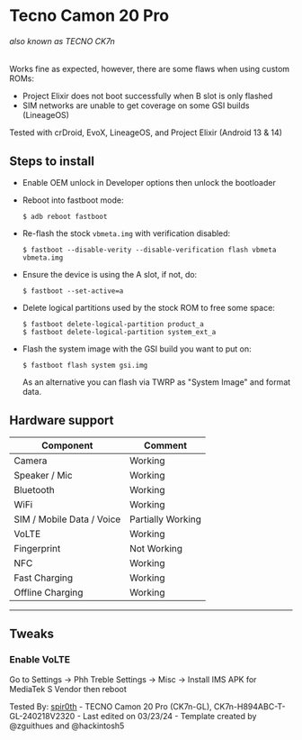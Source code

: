# Tecno Camon 20 Pro
###### also known as TECNO CK7n

Works fine as expected, however, there are some flaws when using custom ROMs:
- Project Elixir does not boot successfully when B slot is only flashed
- SIM networks are unable to get coverage on some GSI builds (LineageOS)

Tested with crDroid, EvoX, LineageOS, and Project Elixir (Android 13 & 14)

## Steps to install

* Enable OEM unlock in Developer options then unlock the bootloader
* Reboot into fastboot mode:
    ```
    $ adb reboot fastboot
    ```
* Re-flash the stock `vbmeta.img` with verification disabled:
    ```
    $ fastboot --disable-verity --disable-verification flash vbmeta vbmeta.img
    ```
* Ensure the device is using the A slot, if not, do:
    ```
    $ fastboot --set-active=a
    ```
* Delete logical partitions used by the stock ROM to free some space:
    ```
    $ fastboot delete-logical-partition product_a
    $ fastboot delete-logical-partition system_ext_a
    ```
* Flash the system image with the GSI build you want to put on:
    ```
    $ fastboot flash system gsi.img
    ```

    As an alternative you can flash via TWRP as "System Image" and format data.

## Hardware support

| Component                 |      Comment                                              |
|---------------------------|-----------------------------------------------------------|
| Camera                    | Working                                                   |
| Speaker / Mic             | Working                                                   |
| Bluetooth                 | Working                                                   |
| WiFi                      | Working                                                   |
| SIM / Mobile Data / Voice | Partially Working                                         |
| VoLTE                     | Working                                                   |
| Fingerprint               | Not Working                                               |
| NFC                       | Working                                                   |
| Fast Charging             | Working                                                   |
| Offline Charging          | Working                                                   |
---

## Tweaks
### Enable VoLTE
Go to Settings -> Phh Treble Settings -> Misc -> Install IMS APK for MediaTek S Vendor
then reboot

Tested By: [spir0th](https://github.com/spir0th) - TECNO Camon 20 Pro (CK7n-GL), CK7n-H894ABC-T-GL-240218V2320 - Last edited on 03/23/24 - Template created by @zguithues and @hackintosh5